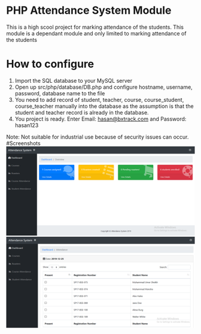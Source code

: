 # PHP Attendance System Module
This is a high scool project for marking attendance of the students. This module is a dependant module and only limited to marking attendance of the students
# How to configure
1. Import the SQL database to your MySQL server
2. Open up src/php/database/DB.php and configure hostname, username, password, database name to the file
3. You need to add record of student, teacher, course, course_student, course_teacher manually into the database as the assumption is that the student and teacher record is already in the database.
4. You project is ready. Enter Email: hasan@bxtrack.com and Password: hasan123

Note: Not suitable for industrial use because of security issues can occur.
#Screenshots
![Screenshot](ss1.png)
![Screenshot](ss2.png)
